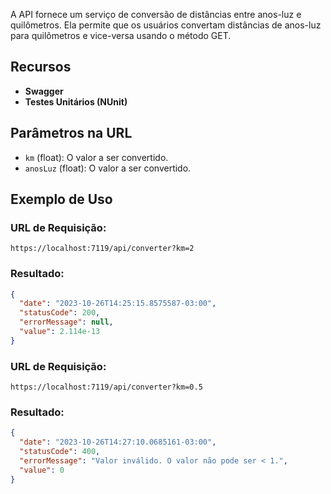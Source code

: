 
A API fornece um serviço de conversão de distâncias entre anos-luz e quilômetros. Ela permite que os usuários convertam distâncias de anos-luz para quilômetros e vice-versa usando o método GET.

## Recursos

- **Swagger**
- **Testes Unitários (NUnit)**

## Parâmetros na URL

- `km` (float): O valor a ser convertido.
- `anosLuz` (float): O valor a ser convertido.

## Exemplo de Uso

### URL de Requisição:

```
https://localhost:7119/api/converter?km=2
```

### Resultado:

```json
{
  "date": "2023-10-26T14:25:15.8575587-03:00",
  "statusCode": 200,
  "errorMessage": null,
  "value": 2.114e-13
}
```

### URL de Requisição:

```
https://localhost:7119/api/converter?km=0.5
```

### Resultado:

```json
{
  "date": "2023-10-26T14:27:10.0685161-03:00",
  "statusCode": 400,
  "errorMessage": "Valor inválido. O valor não pode ser < 1.",
  "value": 0
}
```


